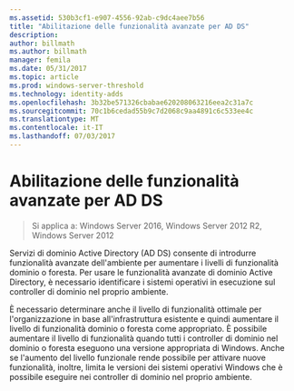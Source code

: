 ```yaml
---
ms.assetid: 530b3cf1-e907-4556-92ab-c9dc4aee7b56
title: "Abilitazione delle funzionalità avanzate per AD DS"
description: 
author: billmath
ms.author: billmath
manager: femila
ms.date: 05/31/2017
ms.topic: article
ms.prod: windows-server-threshold
ms.technology: identity-adds
ms.openlocfilehash: 3b32be571326cbabae620208063216eea2c31a7c
ms.sourcegitcommit: 70c1b6cedad55b9c7d2068c9aa4891c6c533ee4c
ms.translationtype: MT
ms.contentlocale: it-IT
ms.lasthandoff: 07/03/2017
---
```

# <a name="enabling-advanced-features-for-ad-ds"></a>Abilitazione delle funzionalità avanzate per AD DS

>Si applica a: Windows Server 2016, Windows Server 2012 R2, Windows Server 2012

Servizi di dominio Active Directory (AD DS) consente di introdurre funzionalità avanzate dell'ambiente per aumentare i livelli di funzionalità dominio o foresta. Per usare le funzionalità avanzate di dominio Active Directory, è necessario identificare i sistemi operativi in esecuzione sul controller di dominio nel proprio ambiente.   
  
È necessario determinare anche il livello di funzionalità ottimale per l'organizzazione in base all'infrastruttura esistente e quindi aumentare il livello di funzionalità dominio o foresta come appropriato. È possibile aumentare il livello di funzionalità quando tutti i controller di dominio nel dominio o foresta eseguono una versione appropriata di Windows. Anche se l'aumento del livello funzionale rende possibile per attivare nuove funzionalità, inoltre, limita le versioni dei sistemi operativi Windows che è possibile eseguire nei controller di dominio nel proprio ambiente.  
        
  


